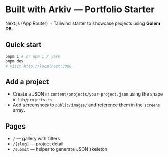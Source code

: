 # Built with Arkiv — Portfolio Starter

Next.js (App Router) + Tailwind starter to showcase projects using **Golem DB**.

## Quick start
```bash
pnpm i # or npm i / yarn
pnpm dev
# visit http://localhost:3000
```

## Add a project
- Create a JSON in `content/projects/your-project.json` using the shape in `lib/projects.ts`.
- Add screenshots to `public/images/` and reference them in the `screens` array.

## Pages
- `/` — gallery with filters
- `/[slug]` — project detail
- `/submit` — helper to generate JSON skeleton
